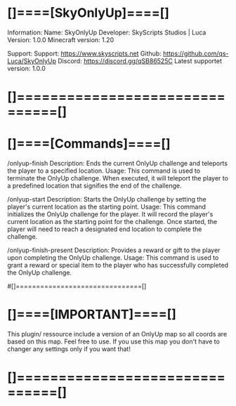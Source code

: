 
# []====[SkyOnlyUp]====[]

Information:
Name: SkyOnlyUp
Developer: SkyScripts Studios | Luca
Version: 1.0.0
Minecraft version: 1.20

Support:
Support: https://www.skyscripts.net
Github: https://github.com/qs-Luca/SkyOnlyUp
Discord: https://discord.gg/qSB86525C
Latest supportet version: 1.0.0

# []===============================[]


# []====[Commands]====[]

/onlyup-finish
Description: Ends the current OnlyUp challenge and teleports the player to a specified location.
Usage: This command is used to terminate the OnlyUp challenge. When executed, it will teleport the player
to a predefined location that signifies the end of the challenge.

/onlyup-start
Description: Starts the OnlyUp challenge by setting the player's current location as the starting point.
Usage: This command initializes the OnlyUp challenge for the player. It will record the player's current
location as the starting point for the challenge. Once started, the player will need to reach a designated
end location to complete the challenge.

/onlyup-finish-present
Description: Provides a reward or gift to the player upon completing the OnlyUp challenge.
Usage: This command is used to grant a reward or special item to the player who has successfully completed
the OnlyUp challenge.

#[]===============================[]



# []====[IMPORTANT]====[]
This plugin/ ressource include a version of an OnlyUp map so all coords are based on this map. Feel free to use. 
If you use this map you don't have to changer any settings only if you want that!

# []===============================[]



